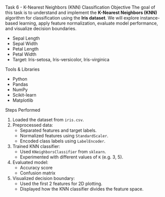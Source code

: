 Task 6 - K-Nearest Neighbors (KNN) Classification Objective
The goal of this task is to understand and implement the **K-Nearest Neighbors (KNN)** algorithm for classification using the **Iris dataset**. We will explore instance-based learning, apply feature normalization, evaluate model performance, and visualize decision boundaries.


- Sepal Length
- Sepal Width
- Petal Length
- Petal Width  
- Target: Iris-setosa, Iris-versicolor, Iris-virginica



 Tools & Libraries
- Python
- Pandas
- NumPy
- Scikit-learn
- Matplotlib



 Steps Performed

1. Loaded the dataset from `iris.csv`.
2. Preprocessed data:
   - Separated features and target labels.
   - Normalized features using `StandardScaler`.
   - Encoded class labels using `LabelEncoder`.
3. Trained KNN classifier:
   - Used `KNeighborsClassifier` from `sklearn`.
   - Experimented with different values of `K` (e.g. 3, 5).
4. Evaluated model:
   - Accuracy score
   - Confusion matrix
5. Visualized decision boundary:
   - Used the first 2 features for 2D plotting.
   - Displayed how the KNN classifier divides the feature space.


